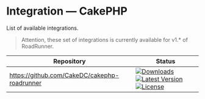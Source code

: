 # Integration — CakePHP

List of available integrations.

> Attention, these set of integrations is currently available for v1.* of RoadRunner.

 Repository                                   | Status                                                                                                                                                                                                                                                                                                                                                                                                                   
----------------------------------------------|--------------------------------------------------------------------------------------------------------------------------------------------------------------------------------------------------------------------------------------------------------------------------------------------------------------------------------------------------------------------------------------------------------------------------
 https://github.com/CakeDC/cakephp-roadrunner | [![Downloads](https://poser.pugx.org/cakedc/cakephp-roadrunner/d/total.png)](https://packagist.org/packages/cakedc/cakephp-roadrunner) [![Latest Version](https://poser.pugx.org/cakedc/cakephp-roadrunner/v/stable.png)](https://packagist.org/packages/cakedc/cakephp-roadrunner) [![License](https://poser.pugx.org/cakedc/cakephp-roadrunner/license.svg)](https://packagist.org/packages/cakedc/cakephp-roadrunner) 